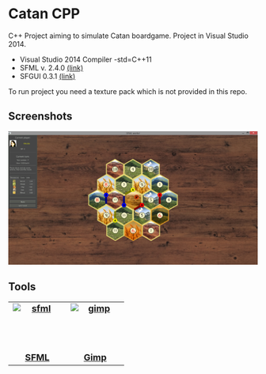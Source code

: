 # Catan CPP

C++ Project aiming to simulate Catan boardgame.
Project in Visual Studio 2014.

- Visual Studio 2014 Compiler -std=C++11
- SFML v. 2.4.0 [(link)](http://www.sfml-dev.org/)
- SFGUI 0.3.1 [(link)](http://sfgui.sfml-dev.de/)

To run project you need a texture pack which is not provided in this repo.

## Screenshots

![Screenshot 1](https://github.com/darkclif/CatanCPP/blob/master/media/screenshot_1.png)

## Tools

<table style="font-size: 18px; font-weight: bold; margin: 0; padding: 0; margin-left: auto; margin-right: auto; text-align: center;">
<tr align="center">
  <td><a href="https://www.sfml-dev.org/index.php"><img src="https://www.sfml-dev.org/download/goodies/sfml-icon-mini.png" style="display:block; width:99px; height:99px;" alt="sfml">SFML</a></td>
  <td><a href="http://gimp.org"><img src="https://raw.github.com/FreezingMoon/AncientBeast-Website/master/images/tools/gimp.png" style="display:block; width:99px; height:99px;" alt="gimp">Gimp</a></td>
</tr>
</table>
